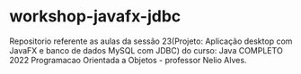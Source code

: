 # workshop-javafx-jdbc
Repositorio referente as aulas da sessão 23(Projeto: Aplicação desktop com JavaFX e banco de dados MySQL com JDBC) do curso: Java COMPLETO 2022 Programacao Orientada a Objetos - professor Nelio Alves.
